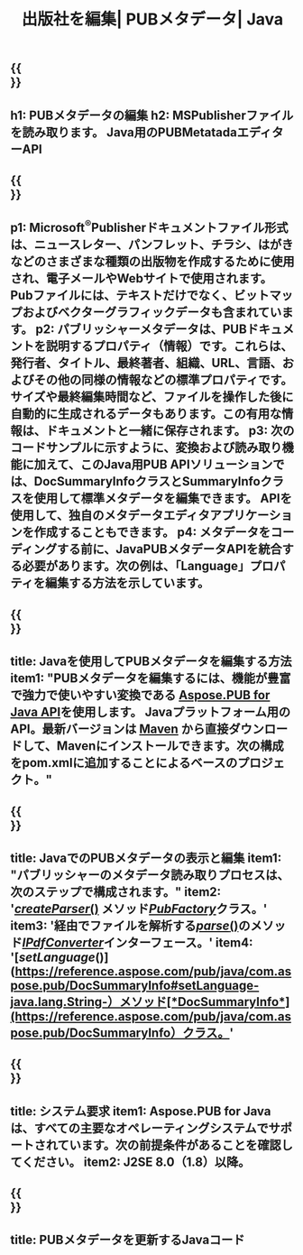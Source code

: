 ﻿---
translation: true
template: /_templates/metadata-java.md
title: 出版社を編集| PUBメタデータ| Java
description: クロスプラットフォームのPUBJavaAPIソリューションを使用して、パブリッシャーファイルのメタデータを読み取ります。オンプレミスのJavaAPIを使用すると、SummaryInfoプロパティとDocSummaryInfoプロパティにアクセスできます。
url: /java/metadata/pub/
metakeywords: pubメタデータjava、pubファイルメタデータjava、パブリッシャーメタデータエディターjava、pubファイルメタデータjavaの読み取り、pubメタデータjavaの読み取りを編集します。
family: pub
platformtag: java
feature: metadata
aliases: / java / metadata /
---

{{<section banner>}}
---
h1: PUBメタデータの編集
h2: MSPublisherファイルを読み取ります。 Java用のPUBMetatadaエディターAPI
---

{{<section overview>}}
---
p1: Microsoft<sup>®</sup>Publisherドキュメントファイル形式は、ニュースレター、パンフレット、チラシ、はがきなどのさまざまな種類の出版物を作成するために使用され、電子メールやWebサイトで使用されます。 Pubファイルには、テキストだけでなく、ビットマップおよびベクターグラフィックデータも含まれています。
p2: パブリッシャーメタデータは、PUBドキュメントを説明するプロパティ（情報）です。これらは、発行者、タイトル、最終著者、組織、URL、言語、およびその他の同様の情報などの標準プロパティです。サイズや最終編集時間など、ファイルを操作した後に自動的に生成されるデータもあります。この有用な情報は、ドキュメントと一緒に保存されます。
p3: 次のコードサンプルに示すように、変換および読み取り機能に加えて、このJava用PUB APIソリューションでは、DocSummaryInfoクラスとSummaryInfoクラスを使用して標準メタデータを編集できます。 APIを使用して、独自のメタデータエディタアプリケーションを作成することもできます。
p4: メタデータをコーディングする前に、JavaPUBメタデータAPIを統合する必要があります。次の例は、「Language」プロパティを編集する方法を示しています。
---

{{<section widget>}}
---
title: Javaを使用してPUBメタデータを編集する方法
item1: "PUBメタデータを編集するには、機能が豊富で強力で使いやすい変換である [Aspose.PUB for Java API](https://products.aspose.com/pub/java/)を使用します。 Javaプラットフォーム用のAPI。最新バージョンは [Maven](https://repository.aspose.com/pub/) から直接ダウンロードして、Mavenにインストールできます。次の構成をpom.xmlに追加することによるベースのプロジェクト。"
---

{{<section feature1>}}
---
title: JavaでのPUBメタデータの表示と編集
item1: "パブリッシャーのメタデータ読み取りプロセスは、次のステップで構成されます。"
item2: '[*createParser*()](https://reference.aspose.com/pub/java/com.aspose.pub/PubFactory#createParser-java.lang.String-) メソッド[*PubFactory*](https://reference.aspose.com/pub/java/com.aspose.pub/PubFactory)クラス。'
item3: '経由でファイルを解析する[*parse*()](https://reference.aspose.com/pub/java/com.aspose.pub/IPubParser#parse--)のメソッド[*IPdfConverter*](https://reference.aspose.com/pub/java/com.aspose.pub/IPubParser)インターフェース。'
item4: '[*setLanguage*()](https://reference.aspose.com/pub/java/com.aspose.pub/DocSummaryInfo#setLanguage-java.lang.String-）メソッド[*DocSummaryInfo*](https://reference.aspose.com/pub/java/com.aspose.pub/DocSummaryInfo）クラス。'
---

{{<section feature2>}}
---
title: システム要求
item1: Aspose.PUB for Javaは、すべての主要なオペレーティングシステムでサポートされています。次の前提条件があることを確認してください。
item2: J2SE 8.0（1.8）以降。
---

{{<section codeexample>}}
---
title: PUBメタデータを更新するJavaコード
---